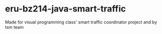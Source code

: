 # eru-bz214-java-smart-traffic

Made for visual programming class' smart traffic coordinator project and by tsm team
